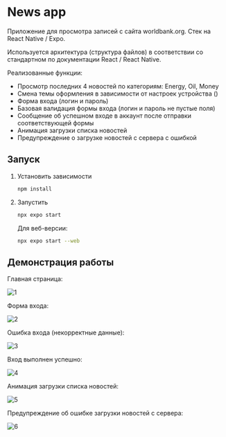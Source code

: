 # News app

Приложение для просмотра записей с сайта worldbank.org. Стек на React Native / Expo.

Используется архитектура (структура файлов) в соответствии со стандартном по документации React / React Native.

Реализованные функции:

- Просмотр последних 4 новостей по категориям: Energy, Oil, Money
- Смена темы оформления в зависимости от настроек устройства ()
- Форма входа (логин и пароль)
- Базовая валидация формы входа (логин и пароль не пустые поля)
- Сообщение об успешном входе в аккаунт после отправки соответствующей формы
- Анимация загрузки списка новостей
- Предупреждение о загрузке новостей с сервера с ошибкой


## Запуск

1. Установить зависимости

   ```bash
   npm install
   ```

2. Запустить

   ```bash
   npx expo start
   ```

   Для веб-версии:

   ```bash
   npx expo start --web
   ```


## Демонстрация работы

Главная страница: 

![1](docs/1.png '1')


Форма входа:

![2](docs/2.png '2')


Ошибка входа (некорректные данные):

![3](docs/3.png '3')

Вход выполнен успешно:

![4](docs/4.png '4')

Анимация загрузки списка новостей:

![5](docs/5.png '5')


Предупреждение об ошибке загрузки новостей с сервера:

![6](docs/6.png '6')